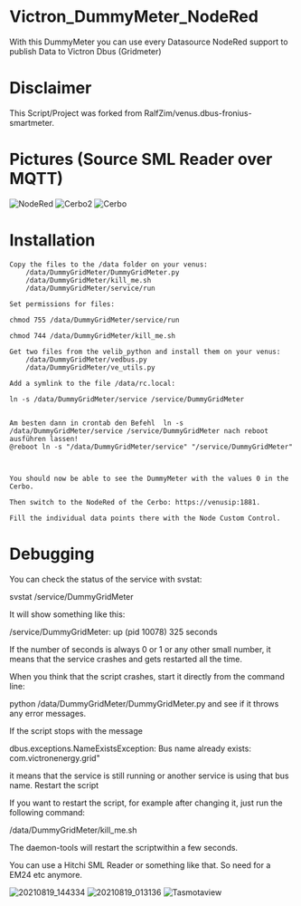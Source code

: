# Victron_DummyMeter_NodeRed
With this DummyMeter you can use every Datasource NodeRed support to publish Data to Victron Dbus (Gridmeter)


# Disclaimer
This Script/Project was forked from RalfZim/venus.dbus-fronius-smartmeter.

# Pictures (Source  SML Reader over MQTT)

![NodeRed](https://github.com/Marv2190/Victron_DummyMeter_NodeRed/assets/24812585/12588376-c111-4766-9c85-5725431ff136)
![Cerbo2](https://github.com/Marv2190/Victron_DummyMeter_NodeRed/assets/24812585/885eb751-36b4-4003-90c0-a0e6a6f5d7bc)
![Cerbo](https://github.com/Marv2190/Victron_DummyMeter_NodeRed/assets/24812585/f834f423-5ec7-4327-b8e6-5f7040843406)

# Installation

    Copy the files to the /data folder on your venus:
        /data/DummyGridMeter/DummyGridMeter.py
        /data/DummyGridMeter/kill_me.sh
        /data/DummyGridMeter/service/run

    Set permissions for files:

    chmod 755 /data/DummyGridMeter/service/run

    chmod 744 /data/DummyGridMeter/kill_me.sh

    Get two files from the velib_python and install them on your venus:
        /data/DummyGridMeter/vedbus.py
        /data/DummyGridMeter/ve_utils.py

    Add a symlink to the file /data/rc.local:

    ln -s /data/DummyGridMeter/service /service/DummyGridMeter


    Am besten dann in crontab den Befehl  ln -s /data/DummyGridMeter/service /service/DummyGridMeter nach reboot ausführen lassen!
    @reboot ln -s "/data/DummyGridMeter/service" "/service/DummyGridMeter"



    You should now be able to see the DummyMeter with the values 0 in the Cerbo.

    Then switch to the NodeRed of the Cerbo: https://venusip:1881.

    Fill the individual data points there with the Node Custom Control. 



# Debugging

You can check the status of the service with svstat:

svstat /service/DummyGridMeter

It will show something like this:

/service/DummyGridMeter: up (pid 10078) 325 seconds

If the number of seconds is always 0 or 1 or any other small number, it means that the service crashes and gets restarted all the time.

When you think that the script crashes, start it directly from the command line:

python /data/DummyGridMeter/DummyGridMeter.py
and see if it throws any error messages.

If the script stops with the message

dbus.exceptions.NameExistsException: Bus name already exists: com.victronenergy.grid"

it means that the service is still running or another service is using that bus name.
Restart the script

If you want to restart the script, for example after changing it, just run the following command:

/data/DummyGridMeter/kill_me.sh

The daemon-tools will restart the scriptwithin a few seconds.

You can use a Hitchi SML Reader or something like that. So need for a EM24 etc anymore.

![20210819_144334](https://github.com/Marv2190/Victron_DummyMeter_NodeRed/assets/24812585/5b91f310-6cf5-4709-b5c5-ada52defcfeb)
![20210819_013136](https://github.com/Marv2190/Victron_DummyMeter_NodeRed/assets/24812585/ec720004-67e4-43fc-bdb8-916b0cfe3d30)
![Tasmotaview](https://github.com/Marv2190/Victron_DummyMeter_NodeRed/assets/24812585/411550f0-88ec-4b90-a500-fba4e2511f13)

